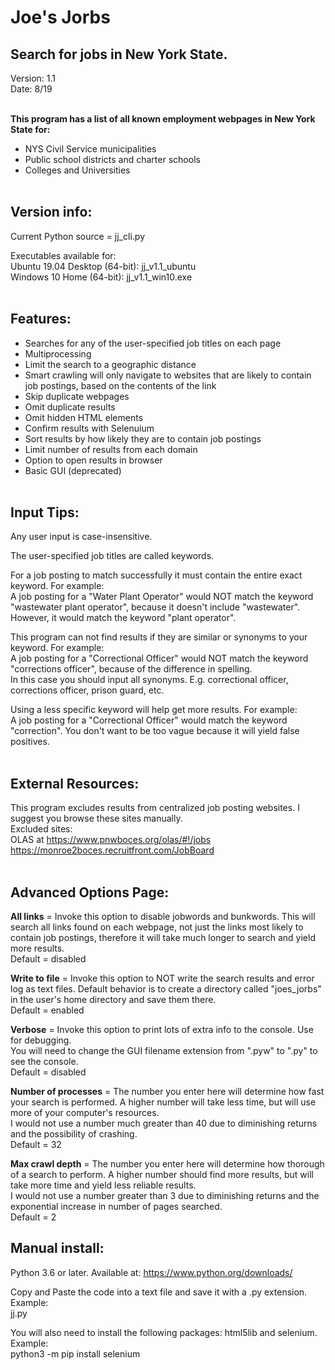 # Joe's Jorbs
## Search for jobs in New York State.

Version: 1.1\
Date: 8/19<br><br>


**This program has a list of all known employment webpages in New York State for:**

- NYS Civil Service municipalities
- Public school districts and charter schools
- Colleges and Universities<br><br>


## Version info:
Current Python source = jj_cli.py<br>

Executables available for:\
Ubuntu 19.04 Desktop (64-bit): jj_v1.1_ubuntu\
Windows 10 Home (64-bit): jj_v1.1_win10.exe<br><br>


## Features:

- Searches for any of the user-specified job titles on each page
- Multiprocessing
- Limit the search to a geographic distance
- Smart crawling will only navigate to websites that are likely to contain job postings, based on the contents of the link
- Skip duplicate webpages
- Omit duplicate results
- Omit hidden HTML elements
- Confirm results with Selenuium
- Sort results by how likely they are to contain job postings
- Limit number of results from each domain
- Option to open results in browser
- Basic GUI (deprecated)<br><br>


## Input Tips:

Any user input is case-insensitive.

The user-specified job titles are called keywords.

For a job posting to match successfully it must contain the entire exact keyword. For example:\
A job posting for a "Water Plant Operator" would NOT match the keyword "wastewater plant operator", because it doesn't include "wastewater".\
However, it would match the keyword "plant operator".

This program can not find results if they are similar or synonyms to your keyword. For example:\
A job posting for a "Correctional Officer" would NOT match the keyword "corrections officer", because of the difference in spelling.\
In this case you should input all synonyms. E.g. correctional officer, corrections officer, prison guard, etc.

Using a less specific keyword will help get more results. For example:\
A job posting for a "Correctional Officer" would match the keyword "correction". You don't want to be too vague because it will yield false positives.<br><br>


## External Resources:

This program excludes results from centralized job posting websites. I suggest you browse these sites manually.\
Excluded sites:\
OLAS at https://www.pnwboces.org/olas/#!/jobs  
https://monroe2boces.recruitfront.com/JobBoard<br><br>


## Advanced Options Page:

**All links** = Invoke this option to disable jobwords and bunkwords. This will search all links found on each webpage, not just the links most likely to contain job postings, therefore it will take much longer to search and yield more results.\
    Default = disabled

**Write to file** = Invoke this option to NOT write the search results and error log as text files. Default behavior is to create a directory called "joes_jorbs" in the user's home directory and save them there.\
    Default = enabled

**Verbose** = Invoke this option to print lots of extra info to the console. Use for debugging.\
You will need to change the GUI filename extension from ".pyw" to ".py" to see the console.\
    Default = disabled

**Number of processes** = The number you enter here will determine how fast your search is performed. A higher number will take less time, but will use more of your computer's resources.\
I would not use a number much greater than 40 due to diminishing returns and the possibility of crashing.\
    Default = 32

**Max crawl depth** = The number you enter here will determine how thorough of a search to perform. A higher number should find more results, but will take more time and yield less reliable results.\
I would not use a number greater than 3 due to diminishing returns and the exponential increase in number of pages searched.\
    Default = 2


## Manual install:
Python 3.6 or later. Available at: https://www.python.org/downloads/

Copy and Paste the code into a text file and save it with a .py extension. Example:\
jj.py

You will also need to install the following packages: html5lib and selenium. Example:\
python3 -m pip install selenium
<br><br>













